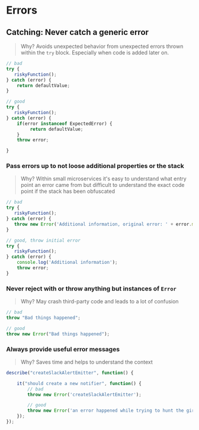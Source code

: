 # Errors

## **Catching**: Never catch a generic error

> Why? Avoids unexpected behavior from unexpected errors thrown within the `try` block.
  Especially when code is added later on.

  ```javascript
  // bad
  try {
     riskyFunction();
  } catch (error) {
      return defaultValue;
  }

  // good
  try {
     riskyFunction();
  } catch (error) {
      if(error instanceof ExpectedError) {
           return defaultValue;
      }
      throw error;

  }
  ```

### **Pass errors up** to not loose additional properties or the stack

> Why? Within small microservices it's easy to understand what entry point an error came from but difficult to
  understand the exact code point if the stack has been obfuscated

```javascript
// bad
try {
   riskyFunction();
} catch (error) {
   throw new Error('Additional information, original error: ' + error.message);
}

// good, throw initial error
try {
   riskyFunction();
} catch (error) {
    console.log('Additional information'); 
    throw error;
}
```

### **Never reject with or throw anything but instances of `Error`**

  > Why? May crash third-party code and leads to a lot of confusion

  ```javascript
  // bad
  throw "Bad things happened";

  // good
  throw new Error("Bad things happened");
  ```

### **Always provide useful error messages**

> Why? Saves time and helps to understand the context


  ```javascript
  describe("createSlackAlertEmitter", function() {

      it("should create a new notifier", function() {
          // bad
          throw new Error('createSlackAlertEmitter');

          // good
          throw new Error('an error happened while trying to hunt the giraffe');
      });
  });
  ```
